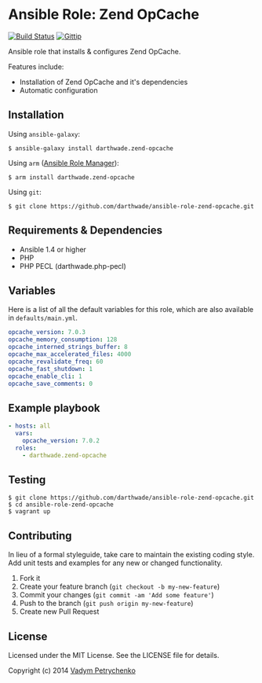 # Ansible Role: Zend OpCache
[![Build Status](https://travis-ci.org/darthwade/ansible-role-zend-opcache.png)](https://travis-ci.org/darthwade/ansible-role-zend-opcache)
[![Gittip](http://img.shields.io/gittip/darthwade.svg)](https://www.gittip.com/darthwade/)

Ansible role that installs & configures Zend OpCache.

Features include:
- Installation of Zend OpCache and it's dependencies
- Automatic configuration

## Installation

Using `ansible-galaxy`:
```shell 
$ ansible-galaxy install darthwade.zend-opcache
```

Using `arm` ([Ansible Role Manager](https://github.com/mirskytech/ansible-role-manager/)):
```shell 
$ arm install darthwade.zend-opcache
```

Using `git`:
```shell 
$ git clone https://github.com/darthwade/ansible-role-zend-opcache.git
```

## Requirements & Dependencies
- Ansible 1.4 or higher
- PHP
- PHP PECL (darthwade.php-pecl)

## Variables
Here is a list of all the default variables for this role, which are also available in `defaults/main.yml`.

```yaml
opcache_version: 7.0.3
opcache_memory_consumption: 128
opcache_interned_strings_buffer: 8
opcache_max_accelerated_files: 4000
opcache_revalidate_freq: 60
opcache_fast_shutdown: 1
opcache_enable_cli: 1
opcache_save_comments: 0
```

## Example playbook
```yaml
- hosts: all
  vars:
    opcache_version: 7.0.2
  roles:
    - darthwade.zend-opcache
```

## Testing
```shell 
$ git clone https://github.com/darthwade/ansible-role-zend-opcache.git
$ cd ansible-role-zend-opcache
$ vagrant up
```

## Contributing
In lieu of a formal styleguide, take care to maintain the existing coding style. Add unit tests and examples for any new or changed functionality.

1. Fork it
2. Create your feature branch (`git checkout -b my-new-feature`)
3. Commit your changes (`git commit -am 'Add some feature'`)
4. Push to the branch (`git push origin my-new-feature`)
5. Create new Pull Request

## License

Licensed under the MIT License. See the LICENSE file for details.

Copyright (c) 2014 [Vadym Petrychenko](http://petrychenko.com/)